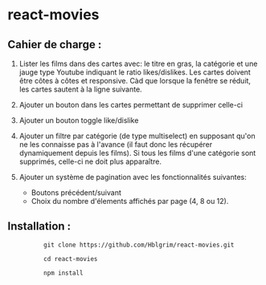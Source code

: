 # react-movies

## Cahier de charge : 

1. Lister les films dans des cartes avec: le titre en gras, la catégorie et une jauge type Youtube indiquant le ratio likes/dislikes. Les cartes doivent être côtes à côtes et responsive. Càd que lorsque la fenêtre se réduit, les cartes sautent à la ligne suivante.

2. Ajouter un bouton dans les cartes permettant de supprimer celle-ci
    
3. Ajouter un bouton toggle like/dislike
    
4. Ajouter un filtre par catégorie (de type multiselect) en supposant qu'on ne les connaisse pas à l'avance (il faut donc les récupérer dynamiquement depuis les films). Si tous les films d'une catégorie sont supprimés, celle-ci ne doit plus apparaître.
    
5. Ajouter un système de pagination avec les fonctionnalités suivantes:
     - Boutons précédent/suivant
     - Choix du nombre d'élements affichés par page (4, 8 ou 12).

## Installation :
```
          git clone https://github.com/Hblgrim/react-movies.git

          cd react-movies

          npm install
```

